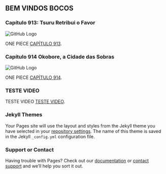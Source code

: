 ## BEM VINDOS BOCOS

### Capítulo 913: Tsuru Retribui o Favor

![GitHub Logo](/Rock_Animes/01_x.jpg)


ONE PIECE [CAPÍTULO 913](/Rock_Animes/Capitulo913.html).


### Capítulo 914 Okobore, a Cidade das Sobras


![GitHub Logo](/Rock_Animes/onePiece/Capitlo914/01_x.jpg)


ONE PIECE [CAPÍTULO 914](/Rock_Animes/onePiece/Capitulo914.html).






### TESTE VIDEO
TESTE VIDEO [TESTE VIDEO](/Rock_Animes/video.html).

### Jekyll Themes

Your Pages site will use the layout and styles from the Jekyll theme you have selected in your [repository settings](https://github.com/NiltonRock/Rock_Animes/settings). The name of this theme is saved in the Jekyll `_config.yml` configuration file.


### Support or Contact

Having trouble with Pages? Check out our [documentation](https://help.github.com/categories/github-pages-basics/) or [contact support](https://github.com/contact) and we’ll help you sort it out.
